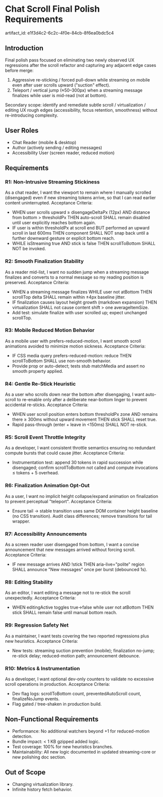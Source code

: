 # Chat Scroll Final Polish Requirements

artifact_id: e1f3d4c2-6c2c-4f0e-84cb-8f6ea0bdc5c4

## Introduction
Final polish pass focused on eliminating two newly observed UX regressions after the scroll refactor and capturing any adjacent edge cases before merge:

1. Aggressive re-sticking / forced pull-down while streaming on mobile even after user scrolls upward ("suction" effect).
2. Teleport / vertical jump (≈50–300px) when a streaming message finalizes while user is mid-read (not at bottom).

Secondary scope: identify and remediate subtle scroll / virtualization / editing UX rough edges (accessibility, focus retention, smoothness) without re-introducing complexity.

## User Roles
- Chat Reader (mobile & desktop)
- Author (actively sending / editing messages)
- Accessibility User (screen reader, reduced motion)

## Requirements

### R1: Non-Intrusive Streaming Stickiness
As a chat reader, I want the viewport to remain where I manually scrolled (disengaged) even if new streaming tokens arrive, so that I can read earlier content uninterrupted.
Acceptance Criteria:
- WHEN user scrolls upward ≥ disengageDeltaPx (12px) AND distance from bottom > thresholdPx THEN auto-scroll SHALL remain disabled until user explicitly reaches bottom again.
- IF user is within thresholdPx at scroll end BUT performed an upward scroll in last 600ms THEN component SHALL NOT snap back until a further downward gesture or explicit bottom reach.
- WHILE isStreaming true AND stick is false THEN scrollToBottom SHALL NOT be invoked.

### R2: Smooth Finalization Stability
As a reader mid-list, I want no sudden jump when a streaming message finalizes and converts to a normal message so my reading position is preserved.
Acceptance Criteria:
- WHEN a streaming message finalizes WHILE user not atBottom THEN scrollTop delta SHALL remain within ±4px baseline jitter.
- IF finalization causes layout height growth (markdown expansion) THEN virtualization SHALL not cause content shift > one averageItemSize.
- Add test: simulate finalize with user scrolled up; expect unchanged scrollTop.

### R3: Mobile Reduced Motion Behavior
As a mobile user with prefers-reduced-motion, I want smooth scroll animations avoided to minimize motion sickness.
Acceptance Criteria:
- IF CSS media query prefers-reduced-motion: reduce THEN scrollToBottom SHALL use non-smooth behavior.
- Provide prop or auto-detect; tests stub matchMedia and assert no smooth property applied.

### R4: Gentle Re-Stick Heuristic
As a user who scrolls down near the bottom after disengaging, I want auto-scroll to re-enable only after a deliberate near-bottom linger to prevent accidental re-sticks.
Acceptance Criteria:
- WHEN user scroll position enters bottom thresholdPx zone AND remains there ≥ 300ms without upward movement THEN stick SHALL reset true.
- Rapid pass-through (enter + leave in <150ms) SHALL NOT re-stick.

### R5: Scroll Event Throttle Integrity
As a developer, I want consistent throttle semantics ensuring no redundant compute bursts that could cause jitter.
Acceptance Criteria:
- Instrumentation test: append 30 tokens in rapid succession while disengaged; confirm scrollToBottom not called and compute invocations ≤ tokens + 5 overhead.

### R6: Finalization Animation Opt-Out
As a user, I want no implicit height collapse/expand animation on finalization to prevent perceptual "teleport".
Acceptance Criteria:
- Ensure tail -> stable transition uses same DOM container height baseline (no CSS transition). Audit class differences; remove transitions for tail wrapper.

### R7: Accessibility Announcements
As a screen reader user disengaged from bottom, I want a concise announcement that new messages arrived without forcing scroll.
Acceptance Criteria:
- IF new message arrives AND !stick THEN aria-live="polite" region SHALL announce "New messages" once per burst (debounced 1s).

### R8: Editing Stability
As an editor, I want editing a message not to re-stick the scroll unexpectedly.
Acceptance Criteria:
- WHEN editingActive toggles true->false while user not atBottom THEN stick SHALL remain false until manual bottom reach.

### R9: Regression Safety Net
As a maintainer, I want tests covering the two reported regressions plus new heuristics.
Acceptance Criteria:
- New tests: streaming suction prevention (mobile); finalization no-jump; re-stick delay; reduced-motion path; announcement debounce.

### R10: Metrics & Instrumentation
As a developer, I want optional dev-only counters to validate no excessive scroll operations in production.
Acceptance Criteria:
- Dev flag logs: scrollToBottom count, preventedAutoScroll count, finalizeNoJump events.
- Flag gated / tree-shaken in production build.

## Non-Functional Requirements
- Performance: No additional watchers beyond +1 for reduced-motion detection.
- Bundle impact: < 1 KB gzipped added logic.
- Test coverage: 100% for new heuristics branches.
- Maintainability: All new logic documented in updated streaming-core or new polishing doc section.

## Out of Scope
- Changing virtualization library.
- Infinite history fetch behavior.

